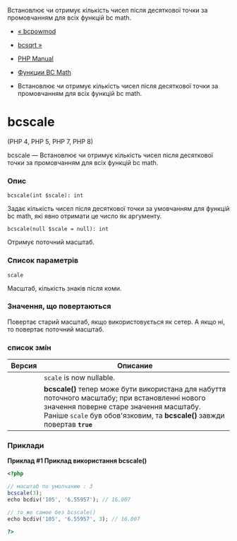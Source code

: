 Встановлює чи отримує кількість чисел після десяткової точки за промовчанням для всіх функцій bc math.

-   [« bcpowmod](function.bcpowmod.html)
    
-   [bcsqrt »](function.bcsqrt.html)
    
-   [PHP Manual](index.html)
    
-   [Функции BC Math](ref.bc.html)
    
-   Встановлює чи отримує кількість чисел після десяткової точки за промовчанням для всіх функцій bc math.
    

# bcscale

(PHP 4, PHP 5, PHP 7, PHP 8)

bcscale — Встановлює чи отримує кількість чисел після десяткової точки за промовчанням для всіх функцій bc math.

### Опис

```methodsynopsis
bcscale(int $scale): int
```

Задає кількість чисел після десяткової точки за умовчанням для функцій bc math, які явно отримати це число як аргументу.

```methodsynopsis
bcscale(null $scale = null): int
```

Отримує поточний масштаб.

### Список параметрів

`scale`

Масштаб, кількість знаків після коми.

### Значення, що повертаються

Повертає старий масштаб, якщо використовується як сетер. А якщо ні, то повертає поточний масштаб.

### список змін

| Версия | Описание                                                                                                                                                                                                                 |
|--------|--------------------------------------------------------------------------------------------------------------------------------------------------------------------------------------------------------------------------|
|        | `scale` is now nullable.                                                                                                                                                                                                 |
|        | **bcscale()** тепер може бути використана для набуття поточного масштабу; при встановленні нового значення поверне старе значення масштабу. Раніше `scale` був обов'язковим, та **bcscale()** завжди повертав **`true`** |

### Приклади

**Приклад #1 Приклад використання **bcscale()****

```php
<?php

// масштаб по умолчанию : 3
bcscale(3);
echo bcdiv('105', '6.55957'); // 16.007

// то же самое без bcscale()
echo bcdiv('105', '6.55957', 3); // 16.007

?>
```